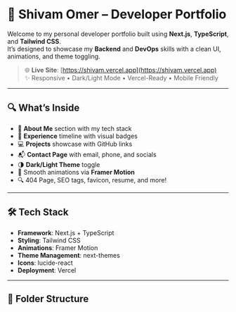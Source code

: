 # 🚀 Shivam Omer – Developer Portfolio

Welcome to my personal developer portfolio built using **Next.js**, **TypeScript**, and **Tailwind CSS**.  
It’s designed to showcase my **Backend** and **DevOps** skills with a clean UI, animations, and theme toggling.

> 🌐 **Live Site**: [https://shivam.vercel.app](https://shivam.vercel.app)  
> ✨ Responsive • Dark/Light Mode • Vercel-Ready • Mobile Friendly

---

## 🔍 What’s Inside

- 🧠 **About Me** section with my tech stack  
- 🧳 **Experience** timeline with visual badges  
- 💻 **Projects** showcase with GitHub links  
- 📬 **Contact Page** with email, phone, and socials  
- 🌗 **Dark/Light Theme** toggle  
- 🎥 Smooth animations via **Framer Motion**  
- 🔍 404 Page, SEO tags, favicon, resume, and more!

---

## 🛠️ Tech Stack

- **Framework**: Next.js + TypeScript  
- **Styling**: Tailwind CSS  
- **Animations**: Framer Motion  
- **Theme Management**: next-themes  
- **Icons**: lucide-react  
- **Deployment**: Vercel

---

## 📁 Folder Structure

